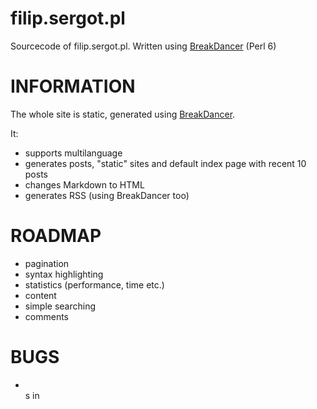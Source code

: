 filip.sergot.pl
================

Sourcecode of filip.sergot.pl. Written using [BreakDancer](https://github.com/sergot/BreakDancer) (Perl 6)

INFORMATION
================

The whole site is static, generated using [BreakDancer](https://github.com/sergot/BreakDancer).

It:
- supports multilanguage
- generates posts, "static" sites and default index page with recent 10 posts
- changes Markdown to HTML
- generates RSS (using BreakDancer too)

ROADMAP
================

- pagination
- syntax highlighting
- statistics (performance, time etc.)
- content
- simple searching
- comments

BUGS
================

- <br>s in <code>
